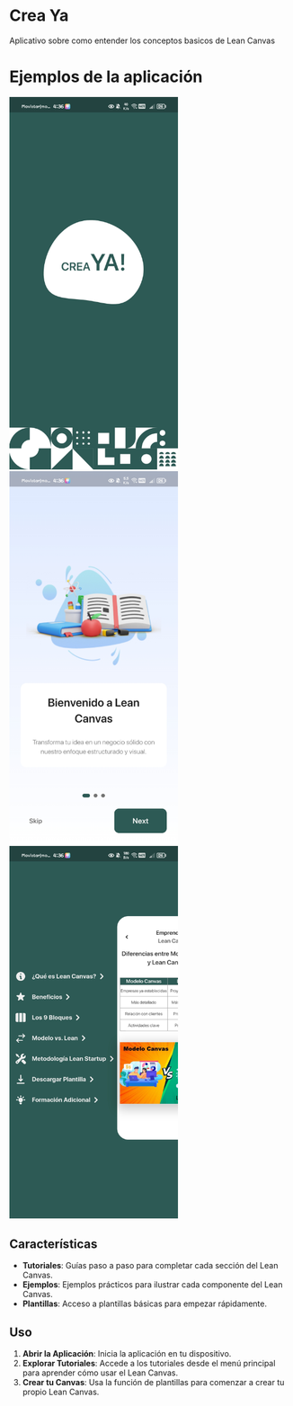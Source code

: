 # Crea Ya

Aplicativo sobre como entender los conceptos basicos de Lean Canvas


# Ejemplos de la aplicación

<img src="assets/examples/1.jpg" alt="Logo" width="300">
<img src="assets/examples/2.jpg" alt="Logo" width="300">
<img src="assets/examples/3.jpg" alt="Logo" width="300">



## Características

- **Tutoriales**: Guías paso a paso para completar cada sección del Lean Canvas.
- **Ejemplos**: Ejemplos prácticos para ilustrar cada componente del Lean Canvas.
- **Plantillas**: Acceso a plantillas básicas para empezar rápidamente.

## Uso

1. **Abrir la Aplicación**: Inicia la aplicación en tu dispositivo.
2. **Explorar Tutoriales**: Accede a los tutoriales desde el menú principal para aprender cómo usar el Lean Canvas.
3. **Crear tu Canvas**: Usa la función de plantillas para comenzar a crear tu propio Lean Canvas.